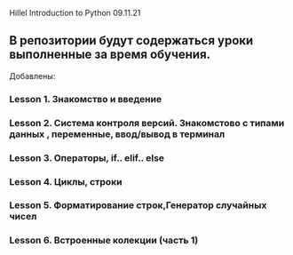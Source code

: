 Hillel Introduction to Python 09.11.21

## В репозитории будут содержаться уроки выполненные за время обучения. ##

Добавлены:

### Lesson 1. Знакомство и введение
### Lesson 2. Система контроля версий. Знакомстово с типами данных , переменные, ввод/вывод в терминал 
### Lesson 3. Операторы, if.. elif.. else 
### Lesson 4. Циклы, строки
### Lesson 5. Форматирование строк,Генератор случайных чисел
### Lesson 6. Встроенные колекции (часть 1)
